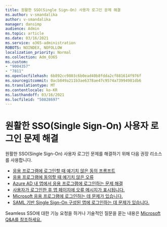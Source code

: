 ```yaml
---
title: 원활한 SSO(Single Sign-On) 사용자 로그인 문제 해결
ms.author: v-smandalika
author: v-smandalika
manager: dansimp
audience: Admin
ms.topic: article
ms.date: 03/16/2021
ms.service: o365-administration
ROBOTS: NOINDEX, NOFOLLOW
localization_priority: Normal
ms.collection: Adm_O365
ms.custom:
- "9004357"
- "7811"
ms.openlocfilehash: 6b892cc9803c6b0ead40b8fdda2cf881614f976f
ms.sourcegitcommit: 0acb849a211b3ae6378ae47c9574a73994981db6
ms.translationtype: MT
ms.contentlocale: ko-KR
ms.lasthandoff: 03/16/2021
ms.locfileid: "50828697"
---
```

# <a name="troubleshoot-seamless-single-sign-on-sso-user-sign-in-issues"></a>원활한 SSO(Single Sign-On) 사용자 로그인 문제 해결

원활한 SSO(Single Sign-On) 사용자 로그인 문제를 해결하기 위해 다음 권장 리소스를 사용합니다.

- [응용 프로그램에 로그인할 때 예기치 않은 동의 프롬프트](https://docs.microsoft.com/azure/active-directory/manage-apps/application-sign-in-unexpected-user-consent-prompt) 
- [응용 프로그램에 동의할 때 예기치 않은 오류](https://docs.microsoft.com/azure/active-directory/manage-apps/application-sign-in-unexpected-user-consent-error) 
- [Azure AD 내 앱에서 응용 프로그램에 로그인하는 문제 해결](https://docs.microsoft.com/azure/active-directory/manage-apps/application-sign-in-other-problem-access-panel) 
- [사용자가 로그인한 후 앱 페이지에 오류 메시지가 표시됩니다.](https://docs.microsoft.com/azure/active-directory/manage-apps/application-sign-in-problem-application-error)
- [Microsoft 응용 프로그램에 로그인하는 데 문제가 있습니다.](https://docs.microsoft.com/azure/active-directory/manage-apps/application-sign-in-problem-first-party-microsoft) 
- [SAML 기반 Single Sign-On 구성된 앱에 로그인하는 데 문제가 있습니다.](https://docs.microsoft.com/azure/active-directory/manage-apps/application-sign-in-problem-federated-sso-gallery)

Seamless SSO에 대한 기능 요청을 하거나 기술적인 질문을 묻는 내용은 [Microsoft Q&A를 참조하세요.](https://docs.microsoft.com/answers/topics/azure-ad-single-sign-on.html)

